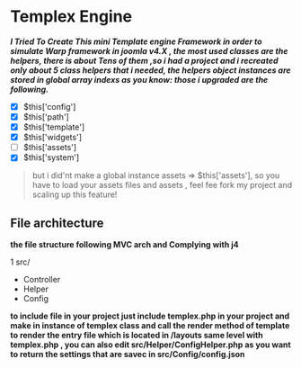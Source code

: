 # Templex Engine

***I Tried To Create This mini Template engine Framework in order to simulate Warp framework in joomla  v4.X , the most used classes are the helpers, there is about Tens of them ,so i had a project and i recreated only about 5 class helpers that i needed, the helpers object instances are stored in global array indexs as you know: those i upgraded are the following.***
- [x] $this['config']
- [x] $this['path']
- [x] $this['template']
- [x] $this['widgets']
- [ ] $this['assets']
- [x] $this['system']

> but i did'nt make a global instance  assets   => $this['assets'], so you have to load your assets files and assets , feel fee fork my project and scaling up this feature!



 
 ## File architecture
 
 **the file structure following MVC arch and Complying with j4**

1 src/
  - Controller
  - Helper
  - Config
 
 
**to include file in your project just include templex.php in your project and make in instance of templex class and call the render method of template to render the entry file which is located in /layouts same level with templex.php , you can also edit src/Helper/ConfigHelper.php as you want to return the settings that are savec in src/Config/config.json**


 
